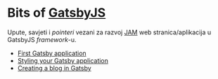 # Bits of [GatsbyJS](https://www.gatsbyjs.org/) <!-- omit in toc -->

Upute, savjeti i _pointeri_ vezani za razvoj [JAM](https://jamstack.org/) web stranica/aplikacija u GatsbyJS _framework_-u.

- [First Gatsby application](first-gatsby-app)
- [Styling your Gatsby application](styling-your-app)
- [Creating a blog in Gatsby](creating-blog)
